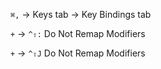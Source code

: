 `⌘,` -> Keys tab -> Key Bindings tab

`+` ->   `^⇧:` Do Not Remap Modifiers

`+` ->   `^⇧J` Do Not Remap Modifiers
